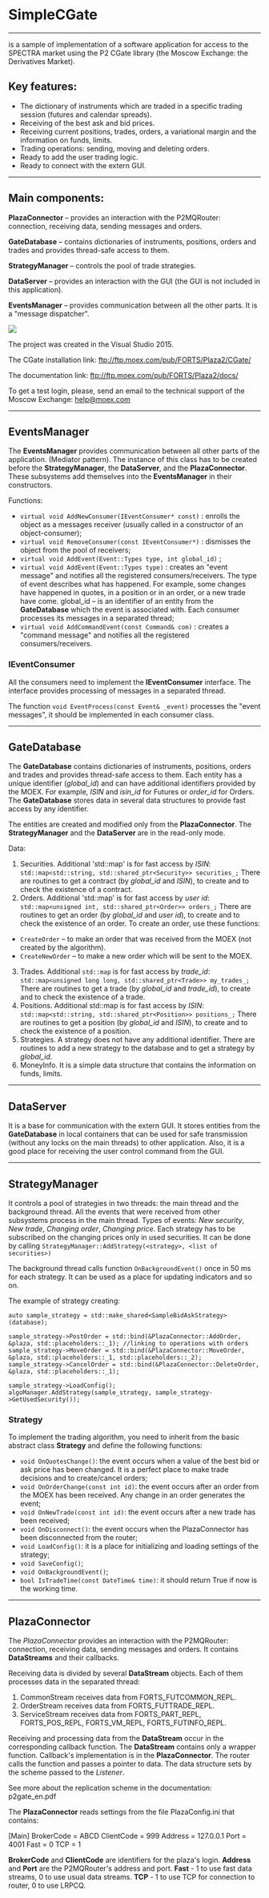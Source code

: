# SimpleCGate 
---

is a sample of implementation of a software application for access to the SPECTRA market using the P2 CGate library (the Moscow Exchange: the Derivatives Market).   


## Key features:

* The dictionary of instruments which are traded in a specific trading session (futures and calendar spreads).
* Receiving of the best ask and bid prices.
* Receiving current positions, trades, orders, a variational margin and the information on funds, limits.
* Trading operations: sending, moving and deleting orders.
* Ready to add the user trading logic.
* Ready to connect with the extern GUI.

---

## Main components:

**PlazaConnector**  – provides an interaction with the P2MQRouter: connection, receiving data, sending messages and orders.

**GateDatabase** – contains dictionaries of instruments, positions, orders and trades and provides thread-safe access to them. 

**StrategyManager** – controls the pool of trade strategies.

**DataServer** – provides an interaction with the GUI (the GUI is not included in this application).

**EventsManager** – provides communication between all the other parts. It is a "message dispatcher".

![](SimpleCGateScheme.jpg)


The project was created in the Visual Studio 2015.

The CGate installation link: ftp://ftp.moex.com/pub/FORTS/Plaza2/CGate/

The documentation link: ftp://ftp.moex.com/pub/FORTS/Plaza2/docs/

To get a test login, please, send an email to the technical support of the Moscow Exchange: help@moex.com

---

## EventsManager

The **EventsManager** provides communication between all other parts of the application. (Mediator pattern). The instance of this class has to be created before the **StrategyManager**, the **DataServer**, and the **PlazaConnector**. These subsystems add themselves into the **EventsManager** in their constructors.

Functions:
* `virtual void AddNewConsumer(IEventConsumer* const)` : enrolls the object as a messages receiver (usually called in a constructor of an object-consumer);
* `virtual void RemoveConsumer(const IEventConsumer*)` : dismisses the object from the pool of receivers;
* `virtual void AddEvent(Event::Types type, int global_id)` ;
* `virtual void AddEvent(Event::Types type)` : creates an "event message" and notifies all the registered consumers/receivers. The type of event describes what has happened. For example, some changes have happened in quotes, in a position or in an order, or a new trade have come.  global_id – is an identifier of an entity from the **GateDatabase** which the event is associated with. Each consumer processes its messages in a separated thread;
* `virtual void AddCommandEvent(const Command& com)` : creates a "command message" and notifies all the registered consumers/receivers. 


### IEventConsumer

All the consumers need to implement the **IEventConsumer** interface. The interface provides processing of messages in a separated thread. 

The function ```void EventProcess(const Event& _event)``` processes the "event messages", it should be implemented in each consumer class. 

---

## GateDatabase

The **GateDatabase** contains dictionaries of instruments, positions, orders and trades and provides thread-safe access to them. Each entity has a unique identifier (*global_id*) and can have additional identifiers provided by the MOEX. For example, *ISIN* and *isin_id* for Futures or *order_id* for Orders. The **GateDatabase** stores data in several data structures to provide fast access by any identifier.
  
The entities are created and modified only from the **PlazaConnector**. The **StrategyManager** and the **DataServer** are in the read-only mode.

Data:
1. Securities. Additional 'std::map' is for fast access by *ISIN*: ```std::map<std::string, std::shared_ptr<Security>> securities_;``` There are routines to get a contract (by *global_id* and *ISIN*), to create and to check the existence of a contract.    
2. Orders. Additional 'std::map' is for fast access by *user id*: ```std::map<unsigned int, std::shared_ptr<Order>> orders_;``` There are routines to get an order (by *global_id* and *user id*), to create and to check the existence of an order. To create an order, use these functions:
* `CreateOrder` – to make an order that was received from the MOEX (not created by the algorithm). 
* `CreateNewOrder` – to make a new order which will be sent to the MOEX.
3. Trades. Additional `std::map` is for fast access by *trade_id*: ```std::map<unsigned long long, std::shared_ptr<Trade>> my_trades_;``` There are routines to get a trade (by *global_id* and *trade_id*), to create and to check the existence of a trade. 
4. Positions. Additional std::map is for fast access by *ISIN*: ```std::map<std::string, std::shared_ptr<Position>> positions_;``` There are routines to get a position (by *global_id* and *ISIN*), to create and to check the existence of a position.
5. Strategies. A strategy does not have any additional identifier. There are routines to add a new strategy to the database and to get a strategy by *global_id*.
6. MoneyInfo. It is a simple data structure that contains the information on funds, limits.

---

## DataServer

It is a base for communication with the extern GUI. It stores entities from the **GateDatabase** in local containers that can be used for safe transmission (without any locks on the main threads) to other application. Also, it is a good place for receiving the user control command from the GUI. 

---

## StrategyManager

It controls a pool of strategies in two threads: the main thread and the background thread.
All the events that were received from other subsystems process in the main thread. Types of events: *New security*, *New trade*, *Changing order*, *Changing price*. Each strategy has to be subscribed on the changing prices only in used securities. It can be done by calling `StrategyManager::AddStrategy(<strategy>, <list of securities>)`

The background thread calls function `OnBackgroundEvent()` once in 50 ms for each strategy. It can be used as a place for updating indicators and so on.

The example of strategy creating:
```
auto sample_strategy = std::make_shared<SampleBidAskStrategy>(database);

sample_strategy->PostOrder = std::bind(&PlazaConnector::AddOrder, &plaza, std::placeholders::_1); //linking to operations with orders
sample_strategy->MoveOrder = std::bind(&PlazaConnector::MoveOrder, &plaza, std::placeholders::_1, std::placeholders::_2);
sample_strategy->CancelOrder = std::bind(&PlazaConnector::DeleteOrder, &plaza, std::placeholders::_1);

sample_strategy->LoadConfig();
algoManager.AddStrategy(sample_strategy, sample_strategy->GetUsedSecurity());
```
 

### Strategy

To implement the trading algorithm, you need to inherit from the basic abstract class **Strategy** and define the following functions:
* `void OnQuotesChange()`: the event occurs when a value of the best bid or ask price has been changed. It is a perfect place to make trade decisions and to create/cancel orders;
* `void OnOrderChange(const int id)`: the event occurs after an order from the MOEX has been received. Any change in an order generates the event;
* `void OnNewTrade(const int id)`: the event occurs after a new trade has been received;
* `void OnDisconnect()`: the event occurs when the PlazaConnector has been disconnected from the router;
* `void LoadConfig()`: it is a place for initializing and loading settings of the strategy;
* `void SaveConfig()`;
* `void OnBackgroundEvent()`; 
* `bool IsTradeTime(const DateTime& time)`: it should return True if now is the working time. 

---

## PlazaConnector

The *PlazaConnector* provides an interaction with the P2MQRouter: connection, receiving data, sending messages and orders. It contains **DataStreams** and their callbacks.

Receiving data is divided by several **DataStream** objects. Each of them processes data in the separated thread:
1. CommonStream receives data from FORTS_FUTCOMMON_REPL.
2. OrderStream receives data from FORTS_FUTTRADE_REPL.
3. ServiceStream receives data from FORTS_PART_REPL, FORTS_POS_REPL, FORTS_VM_REPL, FORTS_FUTINFO_REPL.

Receiving and processing data from the **DataStream** occur in the corresponding callback function. The **DataStream** contains only a wrapper function. Callback's implementation is in the **PlazaConnector**. The router calls the function and passes a pointer to data. The data structure sets by the scheme passed to the *Listener*.

See more about the replication scheme in the documentation: p2gate_en.pdf

The **PlazaConnector** reads settings from the file PlazaConfig.ini that contains:

[Main]
BrokerCode = ABCD
ClientCode = 999
Address = 127.0.0.1
Port = 4001
Fast = 0
TCP = 1

**BrokerCode** and **ClientCode** are identifiers for the plaza's login.
**Address** and **Port** are the P2MQRouter's address and port.
**Fast** - 1 to use fast data streams, 0 to use usual data streams.
**TCP** - 1 to use TCP for connection to router, 0 to use LRPCQ.
